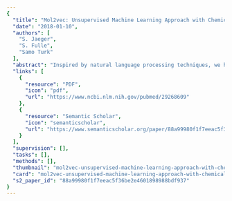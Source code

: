 ```yaml
---
{
  "title": "Mol2vec: Unsupervised Machine Learning Approach with Chemical Intuition.",
  "date": "2018-01-10",
  "authors": [
    "S. Jaeger",
    "S. Fulle",
    "Samo Turk"
  ],
  "abstract": "Inspired by natural language processing techniques, we here introduce Mol2vec, which is an unsupervised machine learning approach to learn vector representations of molecular substructures. Like the Word2vec models, where vectors of closely related words are in close proximity in the vector space, Mol2vec learns vector representations of molecular substructures that point in similar directions for chemically related substructures. Compounds can finally be encoded as vectors by summing the vectors of the individual substructures and, for instance, be fed into supervised machine learning approaches to predict compound properties. The underlying substructure vector embeddings are obtained by training an unsupervised machine learning approach on a so-called corpus of compounds that consists of all available chemical matter. The resulting Mol2vec model is pretrained once, yields dense vector representations, and overcomes drawbacks of common compound feature representations such as sparseness and bit collisions. The prediction capabilities are demonstrated on several compound property and bioactivity data sets and compared with results obtained for Morgan fingerprints as a reference compound representation. Mol2vec can be easily combined with ProtVec, which employs the same Word2vec concept on protein sequences, resulting in a proteochemometric approach that is alignment-independent and thus can also be easily used for proteins with low sequence similarities.",
  "links": [
    {
      "resource": "PDF",
      "icon": "pdf",
      "url": "https://www.ncbi.nlm.nih.gov/pubmed/29268609"
    },
    {
      "resource": "Semantic Scholar",
      "icon": "semanticscholar",
      "url": "https://www.semanticscholar.org/paper/88a99980f1f7eeac5f36be2e4601898988bdf937"
    }
  ],
  "supervision": [],
  "tasks": [],
  "methods": [],
  "thumbnail": "mol2vec-unsupervised-machine-learning-approach-with-chemical-intuition-thumb.jpg",
  "card": "mol2vec-unsupervised-machine-learning-approach-with-chemical-intuition-card.jpg",
  "s2_paper_id": "88a99980f1f7eeac5f36be2e4601898988bdf937"
}
---
```


